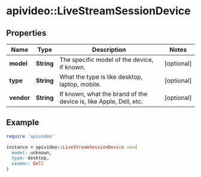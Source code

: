 # apivideo::LiveStreamSessionDevice

## Properties

| Name | Type | Description | Notes |
| ---- | ---- | ----------- | ----- |
| **model** | **String** | The specific model of the device, if known. | [optional] |
| **type** | **String** | What the type is like desktop, laptop, mobile. | [optional] |
| **vendor** | **String** | If known, what the brand of the device is, like Apple, Dell, etc. | [optional] |

## Example

```ruby
require 'apivideo'

instance = apivideo::LiveStreamSessionDevice.new(
  model: unknown,
  type: desktop,
  vendor: Dell
)
```

